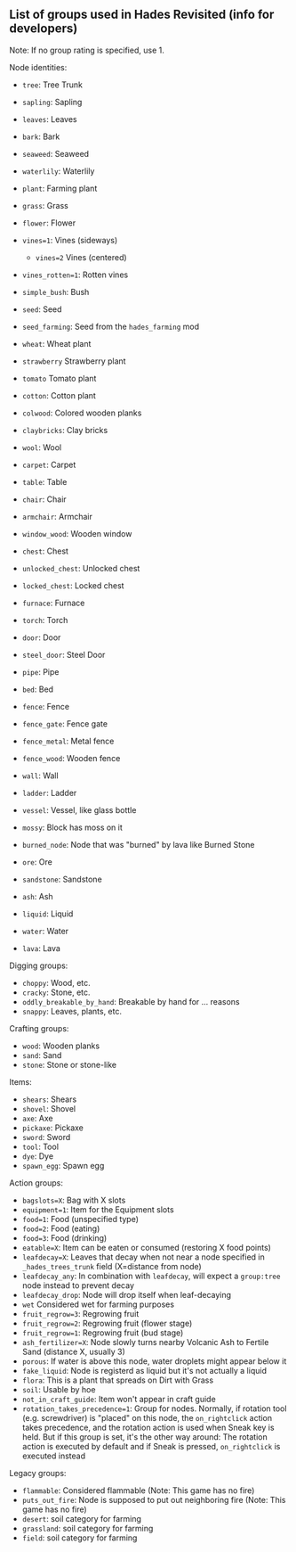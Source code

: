 List of groups used in Hades Revisited (info for developers)
------------------------------------------------------------

Note: If no group rating is specified, use 1.

Node identities:
* `tree`: Tree Trunk
* `sapling`: Sapling
* `leaves`: Leaves
* `bark`: Bark
* `seaweed`: Seaweed
* `waterlily`: Waterlily
* `plant`: Farming plant
* `grass`: Grass
* `flower`: Flower
* `vines=1`: Vines (sideways)
    * `vines=2` Vines (centered)
* `vines_rotten=1`: Rotten vines
* `simple_bush`: Bush

* `seed`: Seed
* `seed_farming`: Seed from the `hades_farming` mod
* `wheat`: Wheat plant
* `strawberry` Strawberry plant
* `tomato` Tomato plant
* `cotton`: Cotton plant

* `colwood`: Colored wooden planks
* `claybricks`: Clay bricks
* `wool`: Wool

* `carpet`: Carpet
* `table`: Table
* `chair`: Chair
* `armchair`: Armchair
* `window_wood`: Wooden window

* `chest`: Chest
* `unlocked_chest`: Unlocked chest
* `locked_chest`: Locked chest
* `furnace`: Furnace
* `torch`: Torch
* `door`: Door
* `steel_door`: Steel Door
* `pipe`: Pipe
* `bed`: Bed
* `fence`: Fence
* `fence_gate`: Fence gate
* `fence_metal`: Metal fence
* `fence_wood`: Wooden fence
* `wall`: Wall
* `ladder`: Ladder
* `vessel`: Vessel, like glass bottle

* `mossy`: Block has moss on it
* `burned_node`: Node that was "burned" by lava like Burned Stone
* `ore`: Ore
* `sandstone`: Sandstone
* `ash`: Ash

* `liquid`: Liquid
* `water`: Water
* `lava`: Lava

Digging groups:
* `choppy`: Wood, etc.
* `cracky`: Stone, etc.
* `oddly_breakable_by_hand`: Breakable by hand for ... reasons
* `snappy`: Leaves, plants, etc.

Crafting groups:
* `wood`: Wooden planks
* `sand`: Sand
* `stone`: Stone or stone-like

Items:
* `shears`: Shears
* `shovel`: Shovel
* `axe`: Axe
* `pickaxe`: Pickaxe
* `sword`: Sword
* `tool`: Tool
* `dye`: Dye
* `spawn_egg`: Spawn egg

Action groups:
* `bagslots=X`: Bag with X slots
* `equipment=1`: Item for the Equipment slots
* `food=1`: Food (unspecified type)
*   `food=2`: Food (eating)
*   `food=3`: Food (drinking)
* `eatable=X`: Item can be eaten or consumed (restoring X food points)
* `leafdecay=X`: Leaves that decay when not near a node specified in `_hades_trees_trunk` field (X=distance from node)
* `leafdecay_any`: In combination with `leafdecay`, will expect a `group:tree` node instead to prevent decay
* `leafdecay_drop`: Node will drop itself when leaf-decaying
* `wet` Considered wet for farming purposes
* `fruit_regrow=3`: Regrowing fruit
*   `fruit_regrow=2`: Regrowing fruit (flower stage)
*   `fruit_regrow=1`: Regrowing fruit (bud stage)
* `ash_fertilizer=X`: Node slowly turns nearby Volcanic Ash to Fertile Sand (distance X, usually 3)
* `porous`: If water is above this node, water droplets might appear below it
* `fake_liquid`: Node is registerd as liquid but it's not actually a liquid
* `flora`: This is a plant that spreads on Dirt with Grass
* `soil`: Usable by hoe
* `not_in_craft_guide`: Item won't appear in craft guide
* `rotation_takes_precedence=1`: Group for nodes. Normally, if rotation tool (e.g. screwdriver) is "placed"
   on this node, the `on_rightclick` action takes precedence, and the rotation action is used when Sneak
   key is held. But if this group is set, it's the other way around: The rotation action is executed
   by default and if Sneak is pressed, `on_rightclick` is executed instead

Legacy groups:
* `flammable`: Considered flammable (Note: This game has no fire)
* `puts_out_fire`: Node is supposed to put out neighboring fire (Note: This game has no fire)
* `desert`: soil category for farming
* `grassland`: soil category for farming
* `field`: soil category for farming
